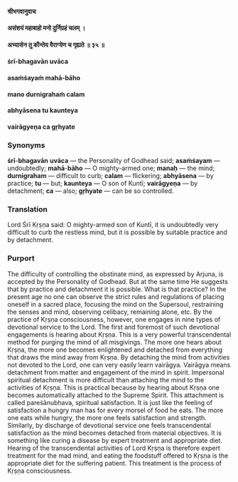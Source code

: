 #### श्रीभगवानुवाच
#### असंशयं महाबाहो मनो दुर्निग्रहं चलम् ।
#### अभ्यासेन तु कौन्तेय वैराग्येण च गृह्यते ॥ ३५ ॥

#### śrī-bhagavān uvāca
#### asaṁśayaṁ mahā-bāho
#### mano durnigrahaṁ calam
#### abhyāsena tu kaunteya
#### vairāgyeṇa ca gṛhyate

### Synonyms

**śrī**-**bhagavān** **uvāca** — the Personality of Godhead said; **asaṁśayam** — undoubtedly; **mahā**-**bāho** — O mighty-armed one; **manaḥ** — the mind; **durnigraham** — difficult to curb; **calam** — flickering; **abhyāsena** — by practice; **tu** — but; **kaunteya** — O son of Kuntī; **vairāgyeṇa** — by detachment; **ca** — also; **gṛhyate** — can be so controlled.

### Translation

Lord Śrī Kṛṣṇa said: O mighty-armed son of Kuntī, it is undoubtedly very difficult to curb the restless mind, but it is possible by suitable practice and by detachment.

### Purport

The difficulty of controlling the obstinate mind, as expressed by Arjuna, is accepted by the Personality of Godhead. But at the same time He suggests that by practice and detachment it is possible. What is that practice? In the present age no one can observe the strict rules and regulations of placing oneself in a sacred place, focusing the mind on the Supersoul, restraining the senses and mind, observing celibacy, remaining alone, etc. By the practice of Kṛṣṇa consciousness, however, one engages in nine types of devotional service to the Lord. The first and foremost of such devotional engagements is hearing about Kṛṣṇa. This is a very powerful transcendental method for purging the mind of all misgivings. The more one hears about Kṛṣṇa, the more one becomes enlightened and detached from everything that draws the mind away from Kṛṣṇa. By detaching the mind from activities not devoted to the Lord, one can very easily learn vairāgya. Vairāgya means detachment from matter and engagement of the mind in spirit. Impersonal spiritual detachment is more difficult than attaching the mind to the activities of Kṛṣṇa. This is practical because by hearing about Kṛṣṇa one becomes automatically attached to the Supreme Spirit. This attachment is called pareśānubhava, spiritual satisfaction. It is just like the feeling of satisfaction a hungry man has for every morsel of food he eats. The more one eats while hungry, the more one feels satisfaction and strength. Similarly, by discharge of devotional service one feels transcendental satisfaction as the mind becomes detached from material objectives. It is something like curing a disease by expert treatment and appropriate diet. Hearing of the transcendental activities of Lord Kṛṣṇa is therefore expert treatment for the mad mind, and eating the foodstuff offered to Kṛṣṇa is the appropriate diet for the suffering patient. This treatment is the process of Kṛṣṇa consciousness.